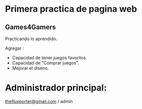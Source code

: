 # Primera practica de pagina web 

## Games4Gamers

Practicando lo aprendido. 

Agregar : 

- Capacidad de tener juegos favoritos. 
- Capacidad de "Comprar juegos".
- Mejorar el diseno. 

# Administrador principal: 

thefluxporter@gmail.com / admin

